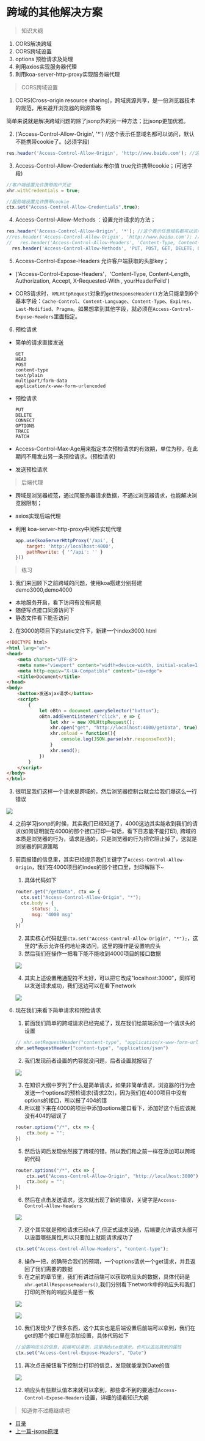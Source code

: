 # 跨域的其他解决方案

> 知识大纲
1. CORS解决跨域 
2. CORS跨域设置 
3. options 预检请求及处理 
4. 利用axios实现服务器代理 
5. 利用koa-server-http-proxy实现服务端代理 
  
> CORS跨域设置

1. CORS(Cross-origin resource sharing)，跨域资源共享，是一份浏览器技术的规范，用来避开浏览器的同源策略

简单来说就是解决跨域问题的除了jsonp外的另一种方法；比jsonp更加优雅。



2. ('Access-Control-Allow-Origin', '*')  //这个表示任意域名都可以访问，默认不能携带cookie了。(必须字段)

  ```js
  res.header('Access-Control-Allow-Origin', 'http://www.baidu.com'); //这样写，只有www.baidu.com 可以访问。
  ```


3. Access-Control-Allow-Credentials:布尔值  true允许携带cookie；(可选字段)

  ```js
  //客户端设置允许携带用户凭证
  xhr.withCredentials = true;

  //服务端设置允许携带cookie
  ctx.set("Access-Control-Allow-Credentials",true);
  ```

4. Access-Control-Allow-Methods ：设置允许请求的方法；

  ```js
  res.header('Access-Control-Allow-Origin', '*'); //这个表示任意域名都可以访问，这样写不能携带cookie了。
  //res.header('Access-Control-Allow-Origin', 'http://www.baidu.com'); //这样写，只有www.baidu.com 可以访问。
  //   res.header('Access-Control-Allow-Headers', 'Content-Type, Content-Length, Authorization, Accept, X-Requested-With , yourHeaderFeild');
    res.header('Access-Control-Allow-Methods', 'PUT, POST, GET, DELETE, OPTIONS');//设置方法
  ```

5. Access-Control-Expose-Headers 允许客户端获取的头部key；

* ('Access-Control-Expose-Headers'，'Content-Type, Content-Length, Authorization, Accept, X-Requested-With , yourHeaderFeild')

* CORS请求时，`XMLHttpRequest`对象的`getResponseHeader()`方法只能拿到6个基本字段：`Cache-Control`、`Content-Language`、`Content-Type`、`Expires`、`Last-Modified`、`Pragma`。如果想拿到其他字段，就必须在`Access-Control-Expose-Headers`里面指定。

6. 预检请求

- 简单的请求直接发送

  ```
  GET
  HEAD
  POST
  content-type
  text/plain
  multipart/form-data
  application/x-www-form-urlencoded
  ```
  
- 预检请求

  ```
  PUT
  DELETE
  CONNECT
  OPTIONS
  TRACE
  PATCH
  ```

- Access-Control-Max-Age用来指定本次预检请求的有效期，单位为秒，在此期间不用发出另一条预检请求。(预检请求)

- 发送预检请求


> 后端代理

- 跨域是浏览器规范，通过同服务器请求数据，不通过浏览器请求，也能解决浏览器限制；
- axios实现后端代理
- 利用 koa-server-http-proxy中间件实现代理

  ```js
  app.use(koaServerHttpProxy('/api', {
      target: 'http://localhost:4000',
      pathRewrite: { '^/api': '' }
  }))
  ```

> 练习
1. 我们来回顾下之前跨域的问题，使用koa搭建分别搭建demo3000,demo4000
  * 本地服务开启，看下访问有没有问题
  * 随便写点接口同源访问下
  * 静态文件看下能否访问
2. 在3000的项目下的static文件下，新建一个index3000.html
  ```html
  <!DOCTYPE html>
  <html lang="en">
  <head>
      <meta charset="UTF-8">
      <meta name="viewport" content="width=device-width, initial-scale=1.0">
      <meta http-equiv="X-UA-Compatible" content="ie=edge">
      <title>Document</title>
  </head>
  <body>
      <button>发送ajax请求</button>
      <script>
          {
              let oBtn = document.querySelector("button");
              oBtn.addEventListener("click", e => {
                  let xhr = new XMLHttpRequest();
                  xhr.open("get", "http://localhost:4000/getData", true);
                  xhr.onload = function(){
                      console.log(JSON.parse(xhr.responseText));
                  }
                  xhr.send();
              })
          }
      </script>
  </body>
  </html>
  ```
3. 很明显我们这样一个请求是跨域的，然后浏览器控制台就会给我们爆这么一行错误  
  
  ![](./images/跨域报错.jpg)

4. 之前学习jsonp的时候，其实我们已经知道了，4000这边其实能收到我们的请求(如何证明就在4000的那个接口打印一句话，看下日志能不能打印),
  跨域的本质是浏览器的行为，请求是通的，只是浏览器的行为把它阻止掉了，这就是浏览器的同源策略
5. 前面报错的信息里，其实已经提示我们关键字了`Access-Control-Allow-Origin`，我们在4000项目的index的那个接口里，封印解除下~
    1. 具体代码如下
      ```js
      router.get("/getData", ctx => {
        ctx.set("Access-Control-Allow-Origin", "*");
        ctx.body = {
            status: 1,
            msg: "4000 msg"
        }
      })
      ```
    2. 其实核心代码就是`ctx.set("Access-Control-Allow-Origin", "*");`，这里的*表示允许任何地址来访问，这里的操作是设置响应头
    3. 然后我们在操作一把看下能不能收到4000项目的接口数据 

      ![](./images/设置可跨域的地址.jpg) 

    4. 其实上述设置用通配符不太好，可以把它改成"localhost:3000"，同样可以发送请求成功，我们这边可以在看下network 

      ![](./images/可跨域的地址设置好看network.jpg)

6. 现在我们来看下简单请求和预检请求
    1. 前面我们简单的跨域请求已经完成了，现在我们给前端添加一个请求头的设置
      ```js
      // xhr.setRequestHeader("content-type", "application/x-www-form-urlencoded")
      xhr.setRequestHeader("content-type", "application/json")
      ```
    2. 我们发现前者设置的内容就没问题，后者设置就报错了

      ![](./images/预检请求.jpg)

    3. 在知识大纲中罗列了什么是简单请求，如果非简单请求，浏览器的行为会发送一个options的预检请求(请求2次)，因为我们在4000项目中没有options的接口，所以报了404的错 
    4. 所以接下来在4000的项目中添加options接口看下，添加好这个后应该就没有404的错误了 
      ```js
      router.options("/*", ctx => {
          ctx.body = "";
      })
      ```
    5. 然后访问后发现依然报了跨域的错，所以我们和之前一样在添加可以跨域的代码
      ```js
      router.options("/*", ctx => {
          ctx.set("Access-Control-Allow-Origin", "http://localhost:3000");
          ctx.body = "";
      })
      ```  
    6. 然后在点击发送请求，这次就出现了新的错误，关键字是`Access-Control-Allow-Headers`   

      ![](./images/出现新的错误.jpg)

    7. 这个其实就是预检请求已经ok了,但正式请求没通，后端要允许请求头部可以设置哪些属性,所以只要加上就能请求成功了
      ```js
      ctx.set("Access-Control-Allow-Headers", "content-type");
      ``` 
    8. 操作一把，的确符合我们的预期，一个options请求一个get请求，并且返回了我们需要的数据
    9. 在之前的章节里，我们有讲过前端可以获取响应头的数据，具体代码是`xhr.getAllResponseHeaders()`,我们分别看下network中的响应头和我们打印的所有的响应头是否一致

      ![](./images/network的响应头.jpg)

      ![](./images/打印出来的响应头.jpg)   

    10. 我们发现少了很多东西，这个其实也是后端设置后前端可以拿到，我们在get的那个接口里在添加设置，具体代码如下 
      ```js
      //设置响应头的信息，前端可以拿到，这里用date做演示，也可以追加其他的属性
      ctx.set("Access-Control-Expose-Headers", "Date")
      ```
    11. 再次点击按钮看下控制台打印的信息，发现就能拿到Date的值

      ![](./images/设置后重生的响应头.jpg)   

    12. 响应头有些默认值本来就可以拿到，那些拿不到的要通过`Access-Control-Expose-Headers`设置，详细的请看知识大纲  

  
         

> 知道你不过瘾继续吧
* [目录](../../README.md)
* [上一篇-jsonp原理](../day-21/jsonp原理.md) 

